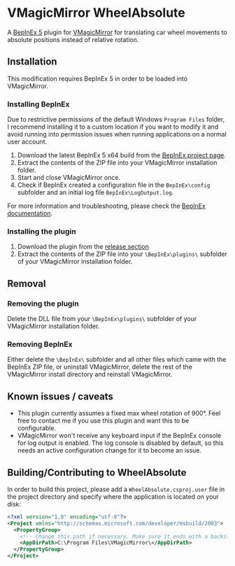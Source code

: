 # VMagicMirror WheelAbsolute
A [BepInEx 5](https://bepinex.dev/) plugin for [VMagicMirror](https://malaybaku.github.io/VMagicMirror/en/) for translating car wheel movements to absolute positions instead of relative rotation.

## Installation
This modification requires BepInEx 5 in order to be loaded into VMagicMirror.

### Installing BepInEx
Due to restrictive permissions of the default Windows `Program Files` folder, I recommend installing it to a custom location if you want to modify it and avoid running into permission issues when running applications on a normal user account.
1. Download the latest BepInEx 5 x64 build from the [BepInEx project page](https://github.com/BepInEx/BepInEx/releases).
2. Extract the contents of the ZIP file into your VMagicMirror installation folder.
3. Start and close VMagicMirror once. 
4. Check if BepInEx created a configuration file in the `BepInEx\config` subfolder and an initial log file `BepInEx\LogOutput.log`.

For more information and troubleshooting, please check the [BepInEx documentation](https://docs.bepinex.dev/).

### Installing the plugin
1. Download the plugin from the [release section](https://github.com/Shadnix-was-taken/VMagicMirror-WheelAbsolute/releases)
2. Extract the contents of the ZIP file into your `\BepInEx\plugins\` subfolder of your VMagicMirror installation folder.

## Removal

### Removing the plugin
Delete the DLL file from your `\BepInEx\plugins\` subfolder of your VMagicMirror installation folder.

### Removing BepInEx
Either delete the `\BepInEx\` subfolder and all other files which came with the BepInEx ZIP file, or uninstall VMagicMirror, delete the rest of the VMagicMirror install directory and reinstall VMagicMirror.

## Known issues / caveats
* This plugin currently assumes a fixed max wheel rotation of 900°. Feel free to contact me if you use this plugin and want this to be configurable.
* VMagicMirror won't receive any keyboard input if the BepInEx console for log output is enabled. The log console is disabled by default, so this needs an active configuration change for it to become an issue.

## Building/Contributing to WheelAbsolute
In order to build this project, please add a `WheelAbsolute.csproj.user` file in the project directory and specify where the application is located on your disk:

```xml
<?xml version="1.0" encoding="utf-8"?>
<Project xmlns="http://schemas.microsoft.com/developer/msbuild/2003">
  <PropertyGroup>
    <!-- Change this path if necessary. Make sure it ends with a backslash. -->
    <AppDirPath>C:\Program Files\VMagicMirror\</AppDirPath>
  </PropertyGroup>
</Project>
```